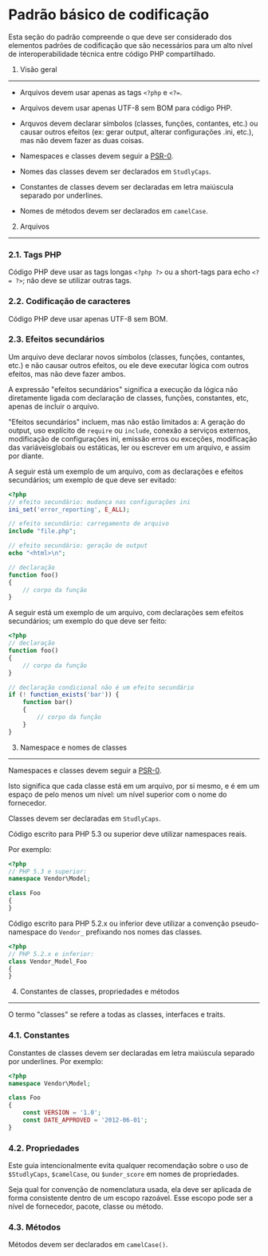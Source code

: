 Padrão básico de codificação
=====================

Esta seção do padrão compreende o que deve ser considerado dos elementos padrões de codificação que são necessários para um alto nível de interoperabilidade técnica entre código PHP compartilhado.

[PSR-0]: https://github.com/enricopereira/PSR_PT-BR/blob/master/PSR-0.md


1. Visão geral
-----------

- Arquivos devem usar apenas as tags `<?php` e `<?=`.

- Arquivos devem usar apenas UTF-8 sem BOM para código PHP.

- Arquvos devem declarar símbolos (classes, funções, contantes, etc.) ou causar outros efeitos (ex: gerar output, alterar configurações .ini, etc.), mas não devem fazer as duas coisas.

- Namespaces e classes devem seguir a [PSR-0][].

- Nomes das classes devem ser declarados em `StudlyCaps`.

- Constantes de classes devem ser declaradas em letra maiúscula separado por underlines.

- Nomes de métodos devem ser declarados em `camelCase`.


2. Arquivos
--------

### 2.1. Tags PHP

Código PHP deve usar as tags longas `<?php ?>` ou a short-tags para echo `<?= ?>`; não deve se utilizar outras tags.

### 2.2. Codificação de caracteres

Código PHP deve usar apenas UTF-8 sem BOM.

### 2.3. Efeitos secundários


Um arquivo deve declarar novos símbolos (classes, funções, contantes, etc.) e não causar outros efeitos, ou ele deve executar lógica com outros efeitos, mas não deve fazer ambos.

A expressão "efeitos secundários" significa a execução da lógica não diretamente ligada com
declaração de classes, funções, constantes, etc, apenas de incluir o arquivo.

"Efeitos secundários" incluem, mas não estão limitados a: A geração do output, uso explícito de `require` ou `include`, conexão a serviços externos, modificação de configurações ini, emissão erros ou exceções, modificação das variáveis ​​globais ou estáticas,
ler ou escrever em um arquivo, e assim por diante.

A seguir está um exemplo de um arquivo, com as declarações e efeitos secundários;
um exemplo de que deve ser evitado:

```php
<?php
// efeito secundário: mudança nas configurações ini
ini_set('error_reporting', E_ALL);

// efeito secundário: carregamento de arquivo
include "file.php";

// efeito secundário: geração de output
echo "<html>\n";

// declaração
function foo()
{
    // corpo da função
}
```

A seguir está um exemplo de um arquivo, com declarações sem efeitos secundários; um exemplo do que deve ser feito:

```php
<?php
// declaração
function foo()
{
    // corpo da função
}

// declaração condicional não é um efeito secundário
if (! function_exists('bar')) {
    function bar()
    {
        // corpo da função
    }
}
```


3. Namespace e nomes de classes
----------------------------

Namespaces e classes devem seguir a [PSR-0][].

Isto significa que cada classe está em um arquivo, por si mesmo, e é em um espaço de pelo menos um nível: um nível superior com o nome do fornecedor.

Classes devem ser declaradas em `StudlyCaps`.

Código escrito para PHP 5.3 ou superior deve utilizar namespaces reais.

Por exemplo:

```php
<?php
// PHP 5.3 e superior:
namespace Vendor\Model;

class Foo
{
}
```

Código escrito para PHP 5.2.x ou inferior deve utilizar a convenção pseudo-namespace do `Vendor_` prefixando nos nomes das classes.

```php
<?php
// PHP 5.2.x e inferior:
class Vendor_Model_Foo
{
}
```

4. Constantes de classes, propriedades e métodos
-------------------------------------------

O termo "classes" se refere a todas as classes, interfaces e traits.

### 4.1. Constantes

Constantes de classes devem ser declaradas em letra maiúscula separado por underlines.
Por exemplo:

```php
<?php
namespace Vendor\Model;

class Foo
{
    const VERSION = '1.0';
    const DATE_APPROVED = '2012-06-01';
}
```

### 4.2. Propriedades

Este guia intencionalmente evita qualquer recomendação sobre o uso de
`$StudlyCaps`, `$camelCase`, ou `$under_score` em nomes de propriedades.

Seja qual for convenção de nomenclatura usada, ela deve ser aplicada de forma consistente dentro de um
escopo razoável. Esse escopo pode ser a nível de fornecedor, pacote, classe ou método.

### 4.3. Métodos

Métodos devem ser declarados em `camelCase()`.
